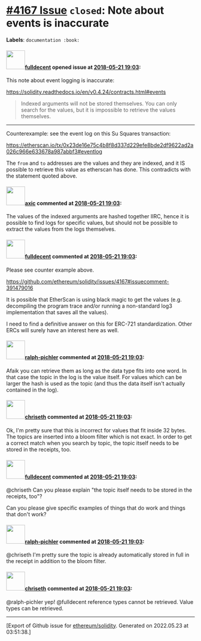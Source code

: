 # [\#4167 Issue](https://github.com/ethereum/solidity/issues/4167) `closed`: Note about events is inaccurate
**Labels**: `documentation :book:`


#### <img src="https://avatars.githubusercontent.com/u/382183?u=cc7b2e76c56456ff05e23fa5ca044e4a461b2eb1&v=4" width="50">[fulldecent](https://github.com/fulldecent) opened issue at [2018-05-21 19:03](https://github.com/ethereum/solidity/issues/4167):

This note about event logging is inaccurate:

https://solidity.readthedocs.io/en/v0.4.24/contracts.html#events

> Indexed arguments will not be stored themselves. You can only search for the values, but it is impossible to retrieve the values themselves.

---

Counterexample: see the event log on this Su Squares transaction:

https://etherscan.io/tx/0x23de16e75c4b8f8d337d229efe8bde2df9622ad2a026c966e633678a987abbf3#eventlog

The `from` and `to` addresses are the values and they are indexed, and it IS possible to retrieve this value as etherscan has done. This contradicts with the statement quoted above.

#### <img src="https://avatars.githubusercontent.com/u/20340?v=4" width="50">[axic](https://github.com/axic) commented at [2018-05-21 19:03](https://github.com/ethereum/solidity/issues/4167#issuecomment-391479016):

The values of the indexed arguments are hashed together IIRC, hence it is possible to find logs for specific values, but should not be possible to extract the values from the logs themselves.

#### <img src="https://avatars.githubusercontent.com/u/382183?u=cc7b2e76c56456ff05e23fa5ca044e4a461b2eb1&v=4" width="50">[fulldecent](https://github.com/fulldecent) commented at [2018-05-21 19:03](https://github.com/ethereum/solidity/issues/4167#issuecomment-391918511):

Please see counter example above.

https://github.com/ethereum/solidity/issues/4167#issuecomment-391479016

It is possible that EtherScan is using black magic to get the values (e.g. decompiling the program trace and/or running a non-standard log3 implementation that saves all the values).

I need to find a definitive answer on this for ERC-721 standardization. Other ERCs will surely have an interest here as well.

#### <img src="https://avatars.githubusercontent.com/u/7851801?v=4" width="50">[ralph-pichler](https://github.com/ralph-pichler) commented at [2018-05-21 19:03](https://github.com/ethereum/solidity/issues/4167#issuecomment-392252949):

Afaik you can retrieve them as long as the data type fits into one word. In that case the topic in the log is the value itself. For values which can be larger the hash is used as the topic (and thus the data itself isn't actually contained in the log).

#### <img src="https://avatars.githubusercontent.com/u/9073706?v=4" width="50">[chriseth](https://github.com/chriseth) commented at [2018-05-21 19:03](https://github.com/ethereum/solidity/issues/4167#issuecomment-394378798):

Ok, I'm pretty sure that this is incorrect for values that fit inside 32 bytes. The topics are inserted into a bloom filter which is not exact. In order to get a correct match when you search by topic, the topic itself needs to be stored in the receipts, too.

#### <img src="https://avatars.githubusercontent.com/u/382183?u=cc7b2e76c56456ff05e23fa5ca044e4a461b2eb1&v=4" width="50">[fulldecent](https://github.com/fulldecent) commented at [2018-05-21 19:03](https://github.com/ethereum/solidity/issues/4167#issuecomment-394384516):

@chriseth Can you please explain "the topic itself needs to be stored in the receipts, too"?

Can you please give specific examples of things that do work and things that don't work?

#### <img src="https://avatars.githubusercontent.com/u/7851801?v=4" width="50">[ralph-pichler](https://github.com/ralph-pichler) commented at [2018-05-21 19:03](https://github.com/ethereum/solidity/issues/4167#issuecomment-394385433):

@chriseth I'm pretty sure the topic is already automatically stored in full in the receipt in addition to the bloom filter.

#### <img src="https://avatars.githubusercontent.com/u/9073706?v=4" width="50">[chriseth](https://github.com/chriseth) commented at [2018-05-21 19:03](https://github.com/ethereum/solidity/issues/4167#issuecomment-394386018):

@ralph-pichler yep! @fulldecent reference types cannot be retrieved. Value types can be retrieved.


-------------------------------------------------------------------------------



[Export of Github issue for [ethereum/solidity](https://github.com/ethereum/solidity). Generated on 2022.05.23 at 03:51:38.]
